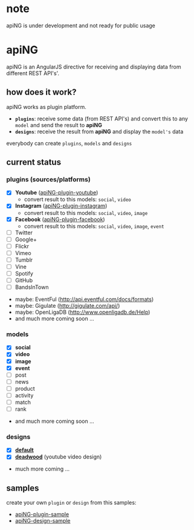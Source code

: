 # note

apiNG is under development and not ready for public usage

# apiNG

apiNG is an AngularJS directive for receiving and displaying data from different REST API's'.

## how does it work?

apiNG works as plugin platform.
 - **`plugins`**: receive some data (from REST API's) and convert this to any `model` and send the result to **apiNG**
 - **`designs`**: receive the result from **apiNG** and display the `model's` data

everybody can create `plugins`, `models` and `designs`

## current status

### plugins (sources/platforms)
 - [x] **Youtube** ([apiNG-plugin-youtube](https://github.com/JohnnyTheTank/apiNG-plugin-youtube))
    - convert result to this models: `social`, `video`
 - [x] **Instagram** ([apiNG-plugin-instagram](https://github.com/JohnnyTheTank/apiNG-plugin-instagram))
    - convert result to this models: `social`, `video`, `image`
 - [x] **Facebook** ([apiNG-plugin-facebook](https://github.com/JohnnyTheTank/apiNG-plugin-facebook))
    - convert result to this models: `social`, `video`, `image`, `event`
 - [ ] Twitter
 - [ ] Google+
 - [ ] Flickr
 - [ ] Vimeo
 - [ ] Tumblr
 - [ ] Vine
 - [ ] Spotify
 - [ ] GitHub
 - [ ] BandsInTown
 - maybe: EventFul (http://api.eventful.com/docs/formats)
 - maybe: Gigulate (http://gigulate.com/api/)
 - maybe: OpenLigaDB (http://www.openligadb.de/Help)
 - and much more coming soon ...
    
### models
 - [x] **social**
 - [x] **video**
 - [x] **image**
 - [x] **event**
 - [ ] post
 - [ ] news
 - [ ] product
 - [ ] activity
 - [ ] match
 - [ ] rank
 - and much more coming soon ...
    
### designs
 - [x] **[default](https://github.com/JohnnyTheTank/apiNG-design-default)**
 - [x] **[deadwood](https://github.com/JohnnyTheTank/apiNG-design-deadwood)** (youtube video design)
 - much more coming ...
 
## samples
create your own `plugin` or `design` from this samples:
- [apiNG-plugin-sample](https://github.com/JohnnyTheTank/apiNG-plugin-sample)
- [apiNG-design-sample](https://github.com/JohnnyTheTank/apiNG-design-sample)